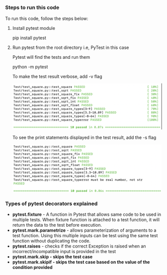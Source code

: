 # 
<h3>Steps to run this code</h3>
To run this code, follow the steps below:
<ol>
<li>Install pytest module

pip install pytest

<li> Run pytest from the root directory i.e, PyTest in this case

Pytest will find the tests and run them

python -m pytest

To make the test result verbose, add -v flag

![Screenshot](Images/Verbose.png)

To see the print statements displayed in the test result, add the -s flag

![Screenshot](Images/Print.png)

</ol>

<h3>Types of pytest decorators explained</h3>
<ul>
<li><b>pytest.fixture</b> - A function in Pytest that allows same code to be used in multiple tests.
When fixture function is attached to a test function, it will return the data to the test before execution.

<li><b>pytest.mark.parametrize</b> - allows parameterization of arguments to a test function. Using this multiple inputs can be test using the same test function without duplicating the code.

<li><b>pytest.raises</b> - checks if the correct Exception is raised when an incorrect/incompatible input is provided in the test

<li><b>pytest.mark.skip<b> - skips the test case 

<li><b>pytest.mark.skipif<b> - skips the test case based on the value of the condition provided

</ul>